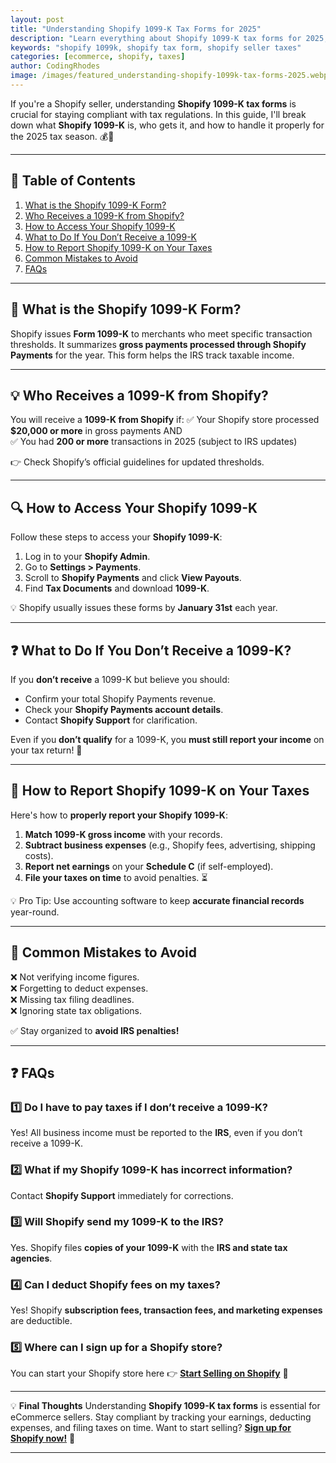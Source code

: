 ```yaml
---
layout: post
title: "Understanding Shopify 1099-K Tax Forms for 2025"
description: "Learn everything about Shopify 1099-K tax forms for 2025, including eligibility, reporting requirements, and how to file taxes as a Shopify seller."
keywords: "shopify 1099k, shopify tax form, shopify seller taxes"
categories: [ecommerce, shopify, taxes]
author: CodingRhodes
image: /images/featured_understanding-shopify-1099k-tax-forms-2025.webp
---
```


If you're a Shopify seller, understanding **Shopify 1099-K tax forms** is crucial for staying compliant with tax regulations. In this guide, I'll break down what **Shopify 1099-K** is, who gets it, and how to handle it properly for the 2025 tax season. 💰📜

---

## 📖 Table of Contents
1. [What is the Shopify 1099-K Form?](#what-is-the-shopify-1099-k-form)
2. [Who Receives a 1099-K from Shopify?](#who-receives-a-1099-k-from-shopify)
3. [How to Access Your Shopify 1099-K](#how-to-access-your-shopify-1099-k)
4. [What to Do If You Don’t Receive a 1099-K](#what-to-do-if-you-dont-receive-a-1099-k)
5. [How to Report Shopify 1099-K on Your Taxes](#how-to-report-shopify-1099-k-on-your-taxes)
6. [Common Mistakes to Avoid](#common-mistakes-to-avoid)
7. [FAQs](#faqs)

---

## 📜 What is the Shopify 1099-K Form?
Shopify issues **Form 1099-K** to merchants who meet specific transaction thresholds. It summarizes **gross payments processed through Shopify Payments** for the year. This form helps the IRS track taxable income.

---

## 💡 Who Receives a 1099-K from Shopify?
You will receive a **1099-K from Shopify** if:
✅ Your Shopify store processed **$20,000 or more** in gross payments AND  
✅ You had **200 or more** transactions in 2025 (subject to IRS updates)  

👉 Check Shopify’s official guidelines for updated thresholds.

---

<ins class="adsbygoogle"
     style="display:block"
     data-ad-client="ca-pub-2784742237479601"
     data-ad-slot="3760872290"
     data-ad-format="auto"
     data-full-width-responsive="true"></ins>
<script>
     (adsbygoogle = window.adsbygoogle || []).push({});
</script>

## 🔍 How to Access Your Shopify 1099-K
Follow these steps to access your **Shopify 1099-K**:
1. Log in to your **Shopify Admin**.
2. Go to **Settings > Payments**.
3. Scroll to **Shopify Payments** and click **View Payouts**.
4. Find **Tax Documents** and download **1099-K**.

💡 Shopify usually issues these forms by **January 31st** each year.

---

## ❓ What to Do If You Don’t Receive a 1099-K?
If you **don’t receive** a 1099-K but believe you should:
- Confirm your total Shopify Payments revenue.
- Check your **Shopify Payments account details**.
- Contact **Shopify Support** for clarification.

Even if you **don’t qualify** for a 1099-K, you **must still report your income** on your tax return! 📢

---

## 📝 How to Report Shopify 1099-K on Your Taxes
Here's how to **properly report your Shopify 1099-K**:
1. **Match 1099-K gross income** with your records.
2. **Subtract business expenses** (e.g., Shopify fees, advertising, shipping costs).
3. **Report net earnings** on your **Schedule C** (if self-employed).
4. **File your taxes on time** to avoid penalties. ⏳

💡 Pro Tip: Use accounting software to keep **accurate financial records** year-round.

---

## 🚨 Common Mistakes to Avoid
❌ Not verifying income figures.  
❌ Forgetting to deduct expenses.  
❌ Missing tax filing deadlines.  
❌ Ignoring state tax obligations.  

✅ Stay organized to **avoid IRS penalties!**

---

<ins class="adsbygoogle"
     style="display:block"
     data-ad-client="ca-pub-2784742237479601"
     data-ad-slot="3760872290"
     data-ad-format="auto"
     data-full-width-responsive="true"></ins>
<script>
     (adsbygoogle = window.adsbygoogle || []).push({});
</script>

## ❓ FAQs

### 1️⃣ Do I have to pay taxes if I don’t receive a 1099-K?
Yes! All business income must be reported to the **IRS**, even if you don’t receive a 1099-K.

### 2️⃣ What if my Shopify 1099-K has incorrect information?
Contact **Shopify Support** immediately for corrections.

### 3️⃣ Will Shopify send my 1099-K to the IRS?
Yes. Shopify files **copies of your 1099-K** with the **IRS and state tax agencies**.

### 4️⃣ Can I deduct Shopify fees on my taxes?
Yes! Shopify **subscription fees, transaction fees, and marketing expenses** are deductible.

### 5️⃣ Where can I sign up for a Shopify store?
You can start your Shopify store here 👉 [**Start Selling on Shopify**](https://shopify.pxf.io/POrzKR) 🎯

---

💡 **Final Thoughts**
Understanding **Shopify 1099-K tax forms** is essential for eCommerce sellers. Stay compliant by tracking your earnings, deducting expenses, and filing taxes on time. Want to start selling? **[Sign up for Shopify now!](https://shopify.pxf.io/POrzKR)** 🚀

---

